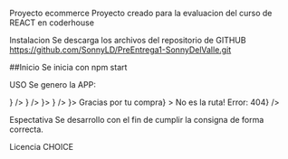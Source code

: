 Proyecto ecommerce
Proyecto creado para la evaluacion del curso de REACT en coderhouse

Instalacion
Se descarga los archivos del repositorio de GITHUB https://github.com/SonnyLD/PreEntrega1-SonnyDelValle.git

##Inicio Se inicia con npm start

USO
Se genero la APP:

<div className="App"> 
<CartContextProvider> 
<BrowserRouter> 
<Navbar /> 
<HeroBanner /> 
<Routes> 
<Route path="/" element={<ItemListContainer geeting="Disfruta tus productos" />} /> 
<Route path="/category/:categoryID" element={<ItemListContainer />} /> 
<Route path="/cart" element={<CartView />}></Route> 
<Route path="/product/:itemID" element={<ItemDetailContainer />} /> 
<Route path="/cart" element={<CartView />}></Route> 
<Route path="/thankyou/:orderid" element={<h1>Gracias por tu compra</h1>} ></Route> 
<Route path="*" element={<h4>No es la ruta! Error: 404</h4>} /> 
</Routes> 
<Footer /> 
</BrowserRouter> 
</CartContextProvider> 
</div>

Espectativa
Se desarrollo con el fin de cumplir la consigna de forma correcta.

Licencia
CHOICE
